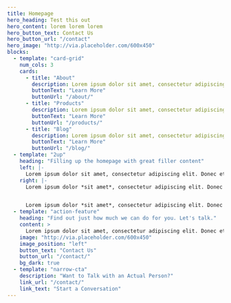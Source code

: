 ```yaml
---
title: Homepage
hero_heading: Test this out
hero_content: lorem lorem lorem
hero_button_text: Contact Us
hero_button_url: "/contact"
hero_image: "http://via.placeholder.com/600x450"
blocks:
  - template: "card-grid"
    num_cols: 3
    cards:
      - title: "About"
        description: Lorem ipsum dolor sit amet, consectetur adipiscing elit. Donec et lorem sed quam porta rhoncus.
        buttonText: "Learn More"
        buttonUrl: "/about/"
      - title: "Products"
        description: Lorem ipsum dolor sit amet, consectetur adipiscing elit. Donec et lorem sed quam porta rhoncus.
        buttonText: "Learn More"
        buttonUrl: "/products/"
      - title: "Blog"
        description: Lorem ipsum dolor sit amet, consectetur adipiscing elit. Donec et lorem sed quam porta rhoncus.
        buttonText: "Learn More"
        buttonUrl: "/blog/"
  - template: "2up"
    heading: "Filling up the homepage with great filler content"
    left: |-
      Lorem ipsum dolor sit amet, consectetur adipiscing elit. Donec et lorem sed quam porta rhoncus. Pellentesque porttitor nisi sit amet tortor tristique, nec euismod odio laoreet. Vivamus non elementum sem, non sodales dolor. Lorem ipsum dolor sit amet, consectetur adipiscing elit. Donec et lorem sed quam porta rhoncus. Pellentesque porttitor nisi sit amet tortor tristique, nec euismod odio laoreet. Vivamus non elementum sem, non sodales dolor.  Pellentesque porttitor nisi sit amet tortor tristique, nec euismod odio laoreet. Vivamus non elementum sem, non sodales dolor.
    right: |-
      Lorem ipsum dolor *sit amet*, consectetur adipiscing elit. Donec et lorem sed quam porta rhoncus. Pellentesque porttitor nisi sit amet tortor tristique, nec euismod odio laoreet. Vivamus non elementum sem, non sodales dolor.


      Lorem ipsum dolor *sit amet*, consectetur adipiscing elit. Donec et lorem sed quam porta rhoncus. Pellentesque porttitor nisi sit amet tortor tristique, nec euismod odio laoreet. Vivamus non elementum sem, non sodales dolor.
  - template: "action-feature"
    heading: "Find out just how much we can do for you. Let's talk."
    content: >
      Lorem ipsum dolor sit amet, consectetur adipiscing elit. Donec et lorem sed quam porta rhoncus. Pellentesque porttitor nisi sit amet tortor tristique, nec euismod odio laoreet. Vivamus non elementum sem, non sodales dolor.
    image: "http://via.placeholder.com/600x450"
    image_position: "left"
    button_text: "Contact Us"
    button_url: "/contact/"
    bg_dark: true
  - template: "narrow-cta"
    description: "Want to Talk with an Actual Person?"
    link_url: "/contact/"
    link_text: "Start a Conversation"
---
```

